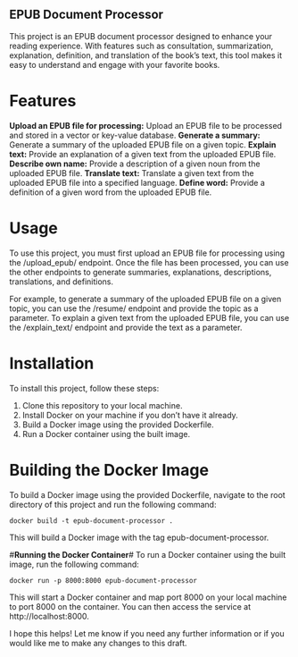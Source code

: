 ## **EPUB Document Processor**

This project is an EPUB document processor designed to enhance your reading experience. With features such as consultation, summarization, explanation, definition, and translation of the book’s text, this tool makes it easy to understand and engage with your favorite books.

# **Features**

**Upload an EPUB file for processing:** Upload an EPUB file to be processed and stored in a vector or key-value database.
**Generate a summary:** Generate a summary of the uploaded EPUB file on a given topic.
**Explain text:** Provide an explanation of a given text from the uploaded EPUB file.
**Describe own name:** Provide a description of a given noun from the uploaded EPUB file.
**Translate text:** Translate a given text from the uploaded EPUB file into a specified language.
**Define word:** Provide a definition of a given word from the uploaded EPUB file.

# **Usage**

To use this project, you must first upload an EPUB file for processing using the /upload_epub/ endpoint. Once the file has been processed, you can use the other endpoints to generate summaries, explanations, descriptions, translations, and definitions.

For example, to generate a summary of the uploaded EPUB file on a given topic, you can use the /resume/ endpoint and provide the topic as a parameter. To explain a given text from the uploaded EPUB file, you can use the /explain_text/ endpoint and provide the text as a parameter.

# **Installation**

To install this project, follow these steps:

1. Clone this repository to your local machine.
2. Install Docker on your machine if you don’t have it already.
3. Build a Docker image using the provided Dockerfile.
4. Run a Docker container using the built image.
 
# **Building the Docker Image**

To build a Docker image using the provided Dockerfile, navigate to the root directory of this project and run the following command:

`docker build -t epub-document-processor .`

This will build a Docker image with the tag epub-document-processor.

#**Running the Docker Container**#
To run a Docker container using the built image, run the following command:

`docker run -p 8000:8000 epub-document-processor`

This will start a Docker container and map port 8000 on your local machine to port 8000 on the container. You can then access the service at http://localhost:8000.

I hope this helps! Let me know if you need any further information or if you would like me to make any changes to this draft.

